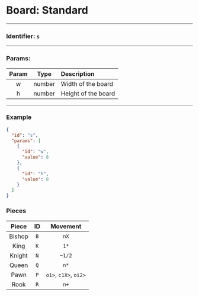 # Board: Standard

---

### Identifier: `s`

---

### Params:

| Param | Type | Description |
|:---:|:---:|:--- |
| w | number | Width of the board |
| h | number | Height of the board |

---

### Example

```json
{
  "id": "s",
  "params": [
    {
      "id": "w",
      "value": 8
    },
    {
      "id": "h",
      "value": 8
    }
  ]
}
```

### Pieces

| Piece | ID | Movement |
|:---:|:---:|:---:|
| Bishop | `B` | `nX` |
| King | `K` | `1*` |
| Knight | `N` | `~1/2` |
| Queen | `Q` | `n*` |
| Pawn | `P` | `o1>`, `c1X>`, `oi2>` |
| Rook | `R` | `n+` |
